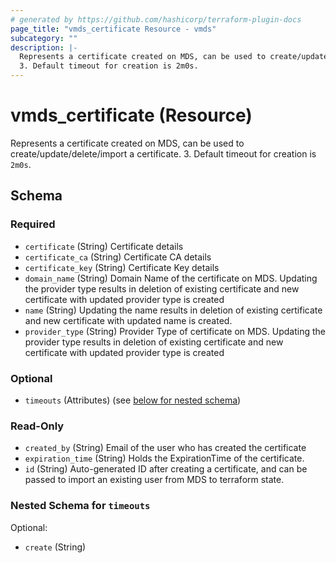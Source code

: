 ```yaml
---
# generated by https://github.com/hashicorp/terraform-plugin-docs
page_title: "vmds_certificate Resource - vmds"
subcategory: ""
description: |-
  Represents a certificate created on MDS, can be used to create/update/delete/import a certificate.
  3. Default timeout for creation is 2m0s.
---
```


# vmds_certificate (Resource)

Represents a certificate created on MDS, can be used to create/update/delete/import a certificate.
3. Default timeout for creation is `2m0s`.



<!-- schema generated by tfplugindocs -->
## Schema

### Required

- `certificate` (String) Certificate details
- `certificate_ca` (String) Certificate CA details
- `certificate_key` (String) Certificate Key details
- `domain_name` (String) Domain Name of the certificate on MDS. Updating the provider type results in deletion of existing certificate and new certificate with updated provider type is created
- `name` (String) Updating the name results in deletion of existing certificate and new certificate with updated name is created.
- `provider_type` (String) Provider Type of certificate on MDS. Updating the provider type results in deletion of existing certificate and new certificate with updated provider type is created

### Optional

- `timeouts` (Attributes) (see [below for nested schema](#nestedatt--timeouts))

### Read-Only

- `created_by` (String) Email of the user who has created the certificate
- `expiration_time` (String) Holds the ExpirationTime of the certificate.
- `id` (String) Auto-generated ID after creating a certificate, and can be passed to import an existing user from MDS to terraform state.

<a id="nestedatt--timeouts"></a>
### Nested Schema for `timeouts`

Optional:

- `create` (String)


